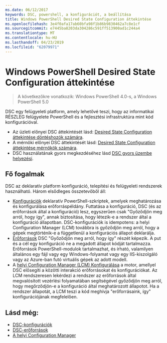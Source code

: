 ```yaml
---
ms.date: 06/12/2017
keywords: DSC, powershell, a konfigurációt, a beállítása
title: Windows PowerShell Desired State Configuration áttekintése
ms.openlocfilehash: 3e4f0afa17ab60bfa98f1b86b9830462a7c8e1cf
ms.sourcegitcommit: e7445ba8203da304286c591ff513900ad1c244a4
ms.translationtype: MT
ms.contentlocale: hu-HU
ms.lasthandoff: 04/23/2019
ms.locfileid: "62079971"
---
```

# <a name="windows-powershell-desired-state-configuration-overview"></a>Windows PowerShell Desired State Configuration áttekintése

> A következőkre vonatkozik: Windows PowerShell 4.0-s, a Windows PowerShell 5.0

DSC egy felügyeleti platform, amely lehetővé teszi, hogy az informatikai RÉSZLEG felügyelete PowerShell és a fejlesztési infrastruktúra mint kód konfigurációval.

- Az üzleti előnyei DSC áttekintését lásd: [Desired State Configuration áttekintése döntéshozók számára](decisionMaker.md).
- A mérnöki előnyei DSC áttekintését lásd: [Desired State Configuration áttekintése mérnökök számára](DscForEngineers.md).
- DSC használatának gyors megkezdéséhez lásd [DSC gyors üzembe helyezési](../quickstarts/website-quickstart.md).

## <a name="key-concepts"></a>Fő fogalmak

DSC az deklaratív platform konfiguráció, telepítési és felügyeleti rendszerek használható. Három elsődleges összetevőből áll:

- [Konfigurációk](../configurations/configurations.md) deklaratív PowerShell-szkriptek, amelyek meghatározása és konfigurálása erőforráspéldány.
    Futtatása a konfiguráció, DSC (és az erőforrások által a konfiguráció) lesz, egyszerűen csak "Győződjön meg arról, hogy így", annak biztosítása, hogy létezik-e a rendszer által a konfiguráció állapotban.
    DSC-konfigurációk is idempotens: a helyi Configuration Manager (LCM) továbbra is győződjön meg arról, hogy a gépek megtörténik-e a függetlenül a konfigurációs állapot deklarálja.
- [Erőforrások](../resources/resources.md) DSC "Győződjön meg arról, hogy így" részét képezik. A put és a cél egy konfiguráció ne a megadott állapot kódját tartalmazza.
    Erőforrások PowerShell-modulok tartalmazhat, és írható, valamilyen általános egy fájl vagy egy Windows-folyamat vagy egy IIS-kiszolgáló vagy az Azure-ban futó virtuális gépek az adott modell.
- A [helyi Configuration Manager (LCM) Konfigurálása](../managing-nodes/metaConfig.md) a motor, amellyel DSC elősegíti a közötti interakció erőforrásokat és konfigurációkat.
    Az LCM rendszeresen lekérdezi a rendszer az erőforrások által megvalósított vezérlési folyamatában segítségével győződjön meg arról, hogy megőrződjön-e a konfiguráció által meghatározott állapotot.
    Ha a rendszer állapotát, a LCM teszi a kód meghívja "erőforrásaink, így" konfigurációjának megfelelően.

## <a name="see-also"></a>Lásd még:

- [DSC-konfigurációk](../configurations/configurations.md)
- [DSC-erőforrások](../resources/resources.md)
- [A helyi Configuration Manager](../managing-nodes/metaConfig.md)

